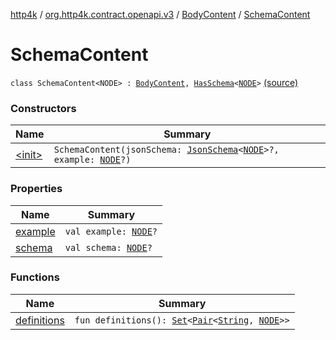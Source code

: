 [http4k](../../../index.md) / [org.http4k.contract.openapi.v3](../../index.md) / [BodyContent](../index.md) / [SchemaContent](./index.md)

# SchemaContent

`class SchemaContent<NODE> : `[`BodyContent`](../index.md)`, `[`HasSchema`](../../-has-schema/index.md)`<`[`NODE`](index.md#NODE)`>` [(source)](https://github.com/http4k/http4k/blob/master/http4k-contract/src/main/kotlin/org/http4k/contract/openapi/v3/model.kt#L49)

### Constructors

| Name | Summary |
|---|---|
| [&lt;init&gt;](-init-.md) | `SchemaContent(jsonSchema: `[`JsonSchema`](../../../org.http4k.util/-json-schema/index.md)`<`[`NODE`](index.md#NODE)`>?, example: `[`NODE`](index.md#NODE)`?)` |

### Properties

| Name | Summary |
|---|---|
| [example](example.md) | `val example: `[`NODE`](index.md#NODE)`?` |
| [schema](schema.md) | `val schema: `[`NODE`](index.md#NODE)`?` |

### Functions

| Name | Summary |
|---|---|
| [definitions](definitions.md) | `fun definitions(): `[`Set`](https://kotlinlang.org/api/latest/jvm/stdlib/kotlin.collections/-set/index.html)`<`[`Pair`](https://kotlinlang.org/api/latest/jvm/stdlib/kotlin/-pair/index.html)`<`[`String`](https://kotlinlang.org/api/latest/jvm/stdlib/kotlin/-string/index.html)`, `[`NODE`](index.md#NODE)`>>` |
